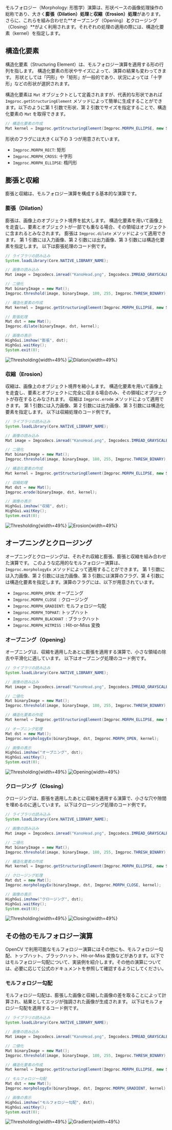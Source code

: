 モルフォロジー（Morphology: 形態学）演算は、形状ベースの画像処理操作の総称であり、大きく**膨張（Dilation）処理**と**収縮（Erosion）処理**があります。さらに、これらを組み合わせた**オープニング（Opening）**と**クロージング（Closing）**がよく利用されます。それぞれの処理の適用の際には、構造化要素（kernel）を指定します。

## 構造化要素

構造化要素（Structuring Element）は、モルフォロジー演算を適用する形の行列を指します。
構造化要素の形状やサイズによって、演算の結果も変わってきます。
形状としては「円形」や「矩形」が一般的であり、状況によっては「十字形」などの形状が選択されます。

構造化要素は `Mat` オブジェクトとして定義されますが、代表的な形状であれば `Imgproc.getStructuringElement` メソッドによって簡単に生成することができます。以下のように第 1 引数で形状、第 2 引数でサイズを指定することで、構造化要素の `Mat` を取得できます。

```java
// 構造化要素の作成
Mat kernel = Imgproc.getStructuringElement(Imgproc.MORPH_ELLIPSE, new Size(5, 5));
```

形状のフラグには大きく以下の 3 つが用意されています。

- `Imgproc.MORPH_RECT`: 矩形
- `Imgproc.MORPH_CROSS`: 十字形
- `Imgproc.MORPH_ELLIPSE`: 楕円形

## 膨張と収縮

膨張と収縮は、モルフォロジー演算を構成する基本的な演算です。

### 膨張（Dilation）

膨張は、画像上のオブジェクト境界を拡大します。
構造化要素を用いて画像上を走査し、要素とオブジェクトが一部でも重なる場合、その領域はオブジェクトに含まれるとみなされます。
膨張は `Imgproc.dilate` メソッドによって適用できます。
第 1 引数には入力画像、第 2 引数には出力画像、第 3 引数には構造化要素を指定します。
以下は膨張処理のコード例です。

```java
// ライブラリの読み込み
System.loadLibrary(Core.NATIVE_LIBRARY_NAME);

// 画像の読み込み
Mat image = Imgcodecs.imread("KanoHead.png", Imgcodecs.IMREAD_GRAYSCALE);

// 二値化
Mat binaryImage = new Mat();
Imgproc.threshold(image, binaryImage, 180, 255, Imgproc.THRESH_BINARY);

// 構造化要素の作成
Mat kernel = Imgproc.getStructuringElement(Imgproc.MORPH_ELLIPSE, new Size(5, 5));

// 膨張処理
Mat dst = new Mat();
Imgproc.dilate(binaryImage, dst, kernel);

// 画像の表示
HighGui.imshow("膨張", dst);
HighGui.waitKey();
System.exit(0);
```

![Thresholding](img/morph_thresh.png){width=49%}
![Dilation](img/morph_dilation.png){width=49%}

### 収縮（Erosion）

収縮は、画像上のオブジェクト境界を縮小します。
構造化要素を用いて画像上を走査し、要素とオブジェクトに完全に収まる場合のみ、その領域にオブジェクトが存在するとみなされます。
収縮は `Imgproc.erode` メソッドによって適用できます。
第 1 引数には入力画像、第 2 引数には出力画像、第 3 引数には構造化要素を指定します。
以下は収縮処理のコード例です。

```java
// ライブラリの読み込み
System.loadLibrary(Core.NATIVE_LIBRARY_NAME);

// 画像の読み込み
Mat image = Imgcodecs.imread("KanoHead.png", Imgcodecs.IMREAD_GRAYSCALE);

// 二値化
Mat binaryImage = new Mat();
Imgproc.threshold(image, binaryImage, 180, 255, Imgproc.THRESH_BINARY);

// 構造化要素の作成
Mat kernel = Imgproc.getStructuringElement(Imgproc.MORPH_ELLIPSE, new Size(5, 5));

// 収縮処理
Mat dst = new Mat();
Imgproc.erode(binaryImage, dst, kernel);

// 画像の表示
HighGui.imshow("収縮", dst);
HighGui.waitKey();
System.exit(0);
```

![Thresholding](img/morph_thresh.png){width=49%}
![Erosion](img/morph_erosion.png){width=49%}

## オープニングとクロージング

オープニングとクロージングは、それぞれ収縮と膨張、膨張と収縮を組み合わせた演算です。
このような応用的なモルフォロジー演算は、`Imgproc.morphologyEx` メソッドによって適用することができます。
第 1 引数には入力画像、第 2 引数には出力画像、第 3 引数には演算のフラグ、第 4 引数には構造化要素を指定します。演算のフラグには、以下が用意されています。

- `Imgproc.MORPH_OPEN`: オープニング
- `Imgproc.MORPH_CLOSE `: クロージング
- `Imgproc.MORPH_GRADIENT`: モルフォロジー勾配
- `Imgproc.MORPH_TOPHAT`: トップハット
- `Imgproc.MORPH_BLACKHAT `: ブラックハット
- `Imgproc.MORPH_HITMISS `: Hit-or-Miss 変換

### オープニング（Opening）

オープニングは、収縮を適用したあとに膨張を適用する演算で、小さな領域の除去や平滑化に適しています。
以下はオープニング処理のコード例です。

```java
// ライブラリの読み込み
System.loadLibrary(Core.NATIVE_LIBRARY_NAME);

// 画像の読み込み
Mat image = Imgcodecs.imread("KanoHead.png", Imgcodecs.IMREAD_GRAYSCALE);

// 二値化
Mat binaryImage = new Mat();
Imgproc.threshold(image, binaryImage, 180, 255, Imgproc.THRESH_BINARY);

// 構造化要素の作成
Mat kernel = Imgproc.getStructuringElement(Imgproc.MORPH_ELLIPSE, new Size(5, 5));

// オープニング処理
Mat dst = new Mat();
Imgproc.morphologyEx(binaryImage, dst, Imgproc.MORPH_OPEN, kernel);

// 画像の表示
HighGui.imshow("オープニング", dst);
HighGui.waitKey();
System.exit(0);
```

![Thresholding](img/morph_thresh.png){width=49%}
![Opening](img/morph_opning.png){width=49%}

### クロージング（Closing）

クロージングは、膨張を適用したあとに収縮を適用する演算で、小さな穴や隙間を埋めるのに適しています。
以下はクロージング処理のコード例です。

```java
// ライブラリの読み込み
System.loadLibrary(Core.NATIVE_LIBRARY_NAME);

// 画像の読み込み
Mat image = Imgcodecs.imread("KanoHead.png", Imgcodecs.IMREAD_GRAYSCALE);

// 二値化
Mat binaryImage = new Mat();
Imgproc.threshold(image, binaryImage, 180, 255, Imgproc.THRESH_BINARY);

// 構造化要素の作成
Mat kernel = Imgproc.getStructuringElement(Imgproc.MORPH_ELLIPSE, new Size(5, 5));

// クロージング処理
Mat dst = new Mat();
Imgproc.morphologyEx(binaryImage, dst, Imgproc.MORPH_CLOSE, kernel);

// 画像の表示
HighGui.imshow("クロージング", dst);
HighGui.waitKey();
System.exit(0);
```

![Thresholding](img/morph_thresh.png){width=49%}
![Closing](img/morph_closing.png){width=49%}

## その他のモルフォロジー演算

OpenCV で利用可能なモルフォロジー演算にはその他にも、モルフォロジー勾配、トップハット、ブラックハット、Hit-or-Miss 変換などがあります。以下ではモルフォロジー勾配について、実装例を紹介します。その他の演算については、必要に応じて公式のドキュメントを参照して確認するようにしてください。

### モルフォロジー勾配

モルフォロジー勾配は、膨張した画像と収縮した画像の差を取ることによって計算され、結果としてエッジが強調された画像が生成されます。
以下はモルフォロジー勾配を適用するコード例です。

```java
// ライブラリの読み込み
System.loadLibrary(Core.NATIVE_LIBRARY_NAME);

// 画像の読み込み
Mat image = Imgcodecs.imread("KanoHead.png", Imgcodecs.IMREAD_GRAYSCALE);

// 二値化
Mat binaryImage = new Mat();
Imgproc.threshold(image, binaryImage, 180, 255, Imgproc.THRESH_BINARY);

// 構造化要素の作成
Mat kernel = Imgproc.getStructuringElement(Imgproc.MORPH_ELLIPSE, new Size(5, 5));

// モルフォロジー勾配
Mat dst = new Mat();
Imgproc.morphologyEx(binaryImage, dst, Imgproc.MORPH_GRADIENT, kernel);

// 画像の表示
HighGui.imshow("モルフォロジー勾配", dst);
HighGui.waitKey();
System.exit(0);
```

![Thresholding](img/morph_thresh.png){width=49%}
![Gradient](img/morph_gradient.png){width=49%}

<br>
